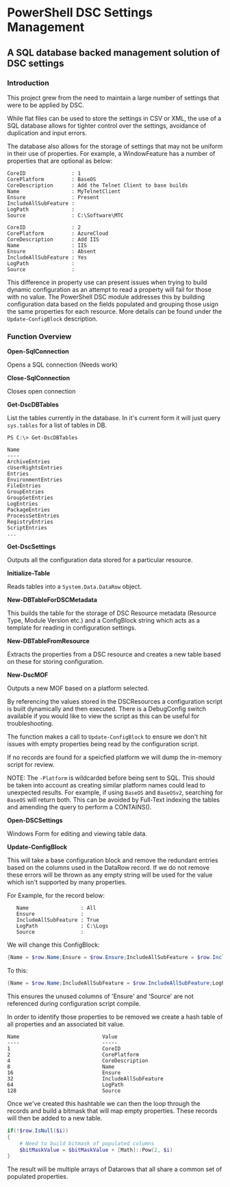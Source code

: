 # PowerShell DSC Settings Management
## A SQL database backed management solution of DSC settings

### Introduction

This project grew from the need to maintain a large number of settings that were to be applied by DSC.

While flat files can be used to store the settings in CSV or XML, the use of a SQL database allows for tighter control over the settings, avoidance of duplication and input errors.

The database also allows for the storage of settings that may not be uniform in their use of properties. For example, a WindowFeature has a number of properties that are optional as below:

~~~~
CoreID               : 1
CorePlatform         : BaseOS
CoreDescription      : Add the Telnet Client to base builds
Name                 : MyTelnetClient
Ensure               : Present
IncludeAllSubFeature :
LogPath              :
Source               : C:\Software\MTC

CoreID               : 2
CorePlatform         : AzureCloud
CoreDescription      : Add IIS
Name                 : IIS
Ensure               : Absent
IncludeAllSubFeature : Yes
LogPath              :
Source               : 
~~~~

This difference in property use can present issues when trying to build dynamic configuration as an attempt to read a property will fail for those with no value. The PowerShell DSC module addresses this by building configuration data based on the fields populated and grouping those usign the same properties for each resource. More details can be found under the `Update-ConfigBlock` description.

### **Function Overview**

**Open-SqlConnection**

Opens a SQL connection (Needs work)

**Close-SqlConnection**

Closes open connection

**Get-DscDBTables**

List the tables currently in the database. In it's current form it will just query `sys.tables` for a list of tables in DB. 

~~~
PS C:\> Get-DscDBTables

Name
----
ArchiveEntries
cUserRightsEntries
Entries
EnvironmentEntries
FileEntries
GroupEntries
GroupSetEntries
LogEntries
PackageEntries
ProcessSetEntries
RegistryEntries
ScriptEntries
...
~~~

**Get-DscSettings**

Outputs all the configuration data stored for a particular resource.

**Initialize-Table**

Reads tables into a `System.Data.DataRow` object.

**New-DBTableForDSCMetadata**

This builds the table for the storage of DSC Resource metadata (Resource Type, Module Version etc.) and a ConfigBlock string which acts as a template for reading in configuration settings.

**New-DBTableFromResource**

Extracts the properties from a DSC resource and creates a new table based on these for storing configuration.

**New-DscMOF**

Outputs a new MOF based on a platform selected. 

By referencing the values stored in the DSCResources a configuration script is built dynamically and then executed. There is a DebugConfig switch available if you would like to view the script as this can be useful for troubleshooting.

The function makes a call to `Update-ConfigBlock` to ensure we don't hit issues with empty properties being read by the configuration script.

If no records are found for a speicfied platform we will dump the in-memory script for review. 

NOTE: The `-Platform` is wildcarded before being sent to SQL. This should be taken into account as creating similar platform names could lead to unexpected results. For example, if using `BaseOS` and `BaseOSv2`, searching for `BaseOS` will return both. This can be avoided by Full-Text indexing the tables and amending the query to perform a CONTAINS().

**Open-DSCSettings**

Windows Form for editing and viewing table data.

**Update-ConfigBlock**

This will take a base configuration block and remove the redundant entries based on the columns
used in the DataRow record. If we do not remove these errors will be thrown as any empty string will be used for the value which isn't supported by many properties.

For Example, for the record below:

~~~
   Name                 : All
   Ensure               : 
   IncludeAllSubFeature : True
   LogPath              : C:\Logs
   Source               : 
~~~

We will change this ConfigBlock:

```powershell
{Name = $row.Name;Ensure = $row.Ensure;IncludeAllSubFeature = $row.IncludeAllSubFeature;LogPath = $row.LogPath;Source = $row.Source;}}
```

To this:

```powershell
{Name = $row.Name;IncludeAllSubFeature = $row.IncludeAllSubFeature;LogPath = $row.LogPath;}}
```

This ensures the unused columns of 'Ensure' and 'Source' are not referenced during configuration script compile.

In order to identify those properties to be removed we create a hash table of all properties and an associated bit value.

~~~
Name                           Value
----                           -----
1                              CoreID
2                              CorePlatform
4                              CoreDescription
8                              Name
16                             Ensure
32                             IncludeAllSubFeature
64                             LogPath
128                            Source   
~~~

Once we've created this hashtable we can then the loop through the records and build a bitmask that will map empty properties. These records will then be added to a new table.

```powershell
if(!$row.IsNull($i))
{
    # Need to build bitmask of populated columns
    $bitMaskValue = $bitMaskValue + [Math]::Pow(2, $i)
}
```

The result will be multiple arrays of Datarows that all share a common set of populated properties.

